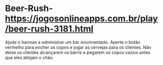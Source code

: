 # Beer-Rush- https://jogosonlineapps.com.br/play/beer-rush-3181.html

Ajude o barman a administrar um bar movimentado. Aperte o botão vermelho para encher os copos e jogar as cervejas para os clientes. Não deixe os clientes alcançarem os barris e pegarem os copos vazios antes que eles atinjam o chão.
